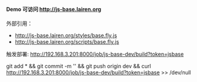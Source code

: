 #### Demo 可访问 http://js-base.lairen.org

外部引用：
* http://js-base.lairen.org/styles/base.fly.js
* http://js-base.lairen.org/scripts/base.fly.js

触发部署: http://192.168.3.201:8000/job/js-base-dev/build?token=jsbase

git add * && git commit -m '' && git push origin dev && curl http://192.168.3.201:8000/job/js-base-dev/build?token=jsbase >> /dev/null